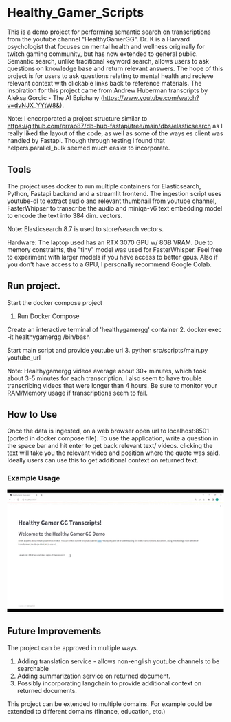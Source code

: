 # Healthy_Gamer_Scripts
This is a demo project for performing semantic search on transcriptions from the youtube channel "HealthyGamerGG". Dr. K is a Harvard psychologist that focuses on mental health and wellness originally for twitch gaming community, but has now extended to general public. Semantic search, unlike traditional keyword search, allows users to ask questions on knowledge base and return relevant answers. The hope of this project is for users to ask questions relating to mental health and recieve relevant context with clickable links back to reference materials. The inspiration for this project came from Andrew Huberman transcripts by Aleksa Gordic - The AI Epiphany (https://www.youtube.com/watch?v=dvNJX_YYtW8&).

Note: I encorporated a project structure similar to https://github.com/prrao87/db-hub-fastapi/tree/main/dbs/elasticsearch as I really liked the layout of the code, as well as some of the ways es client was handled by Fastapi. Though through testing I found that helpers.parallel_bulk seemed much easier to incorporate. 

## Tools 
The project uses docker to run multiple containers for Elasticsearch, Python, Fastapi backend and a streamlit frontend. The ingestion script uses youtube-dl to extract audio and relevant thumbnail from youtube channel, FasterWhipser to transcribe the audio and miniqa-v6 text embedding model to encode the text into 384 dim. vectors. 

Note: Elasticsearch 8.7 is used to store/search vectors.

Hardware: The laptop used has an RTX 3070 GPU w/ 8GB VRAM. Due to memory constraints, the "tiny" model was used for FasterWhisper. Feel free to experiment with larger models if you have access to better gpus. Also if you don't have access to a GPU, I personally recommend Google Colab. 

## Run project. 
Start the docker compose project 
1. Run Docker Compose 

Create an interactive terminal of 'healthygamergg' container
2. docker exec -it healthygamergg /bin/bash 

Start main script and provide youtube url
3. python src/scripts/main.py youtube_url

Note: Healthygamergg videos average about 30+ minutes, which took about 3-5 minutes for each transcription. I also seem to have trouble transcribing videos that were longer than 4 hours. Be sure to monitor your RAM/Memory usage if transcriptions seem to fail. 

## How to Use 
Once the data is ingested, on a web browser open url to localhost:8501 (ported in docker compose file). To use the application, write a question in the space bar and hit enter to get back relevant text/ videos. clicking the text will take you the relevant video and position where the quote was said. Ideally users can use this to get additional context on returned text.

### Example Usage 
![](app_gif.gif)

## Future Improvements 
The project can be approved in multiple ways.
1. Adding translation service - allows non-english youtube channels to be searchable 
2. Adding summarization service on returned document. 
3. Possibly incorporating langchain to provide additional context on returned documents. 

This project can be extended to multiple domains. For example could be extended to different domains (finance, education, etc.)



